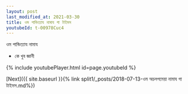 ```yaml
---
layout: post
last_modified_at: 2021-03-30
title: ওম পান্ডিত্যায নামায গা টাইমস
youtubeId: t-00978Cuc4
---
```

 
 
 ওম পান্ডিত্যায নামায  
 
 -  কে খুব জ্ঞানী 
 
  
 
  
 
 
 
 
 
 


{% include youtubePlayer.html id=page.youtubeId %}
 
[Next]({{ site.baseurl }}{% link  split1/_posts/2018-07-13-ওম অচলপমেয়া নামায গা টাইমস.md%})
 
